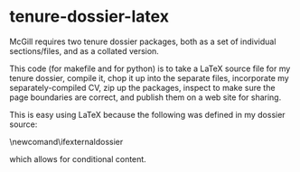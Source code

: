 # tenure-dossier-latex

McGill requires two tenure dossier packages, both as a set of individual sections/files, and as a collated version.

This code (for makefile and for python) is to take a LaTeX source file for my tenure dossier, compile it, chop it up into the separate files, incorporate my separately-compiled CV, zip up the packages, inspect to make sure the page boundaries are correct, and publish them on a web site for sharing.

This is easy using LaTeX because the following was defined in my dossier source:

\newcomand\ifexternaldossier

which allows for conditional content.
